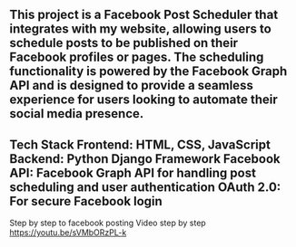 This project is a Facebook Post Scheduler that integrates with my website, allowing users to schedule posts to be published on their Facebook profiles or pages. 
The scheduling functionality is powered by the Facebook Graph API and is designed to provide a seamless experience for users looking to automate their social media presence.
-------------
Tech Stack
Frontend: HTML, CSS, JavaScript
Backend:  Python Django Framework
Facebook API: Facebook Graph API for handling post scheduling and user authentication
OAuth 2.0: For secure Facebook login
-------------
Step by step to facebook posting 
Video step by step https://youtu.be/sVMbORzPL-k

